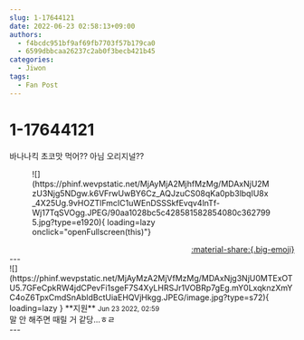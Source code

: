 ```yaml
---
slug: 1-17644121
date: 2022-06-23 02:58:13+09:00
authors:
  - f4bcdc951bf9af69fb7703f57b179ca0
  - 6599dbbcaa26237c2ab0f3becb421b45
categories:
  - Jiwon
tags:
  - Fan Post
---
```


# 1-17644121

<div class="post-container" markdown="1">
<div class="content-container md-sidebar__scrollwrap" markdown="1">

바나나킥 초코맛 먹어?? 아님 오리지널??
<figure markdown="1">
![](https://phinf.wevpstatic.net/MjAyMjA2MjhfMzMg/MDAxNjU2MzU3Njg5NDgw.k6VFrwUwBY6Cz_AQJzuCS08qKa0pb3lbqIU8x_4X25Ug.9vHOZTlFmcIC1uWEnDSSSkfEvqv4lnTf-Wj17TqSVOgg.JPEG/90aa1028bc5c428581582854080c3627995.jpg?type=e1920){ loading=lazy onclick="openFullscreen(this)"}
</figure>


</div>
</div>

<div style="text-align: right;" markdown="1">
<a href="https://weverse.io/fromis9/fanpost/1-17644121" style="text-align: right;">:material-share:{.big-emoji}</a>
</div>
---

<div class="comments-container md-sidebar__scrollwrap" markdown="1">
<div class="comment" markdown="1">
<div class='id-container' markdown="1">
![](https://phinf.wevpstatic.net/MjAyMzA2MjVfMzMg/MDAxNjg3NjU0MTExOTU5.7GFeCpkRW4jdCPevFi1sgeF7S4XyLHRSJr1VOBRp7gEg.mY0LxqknzXmYC4oZ6TpxCmdSnAbldBctUiaEHQVjHkgg.JPEG/image.jpg?type=s72){ loading=lazy }
**<span class="artist">지원</span>** <small>Jun 23 2022, 02:59</small><br>
</div>
<div class='comment-body' markdown="1">
말 안 해주면 때릴 거 같당...ㅎㄹ
</div>
</div>
</div>
---
